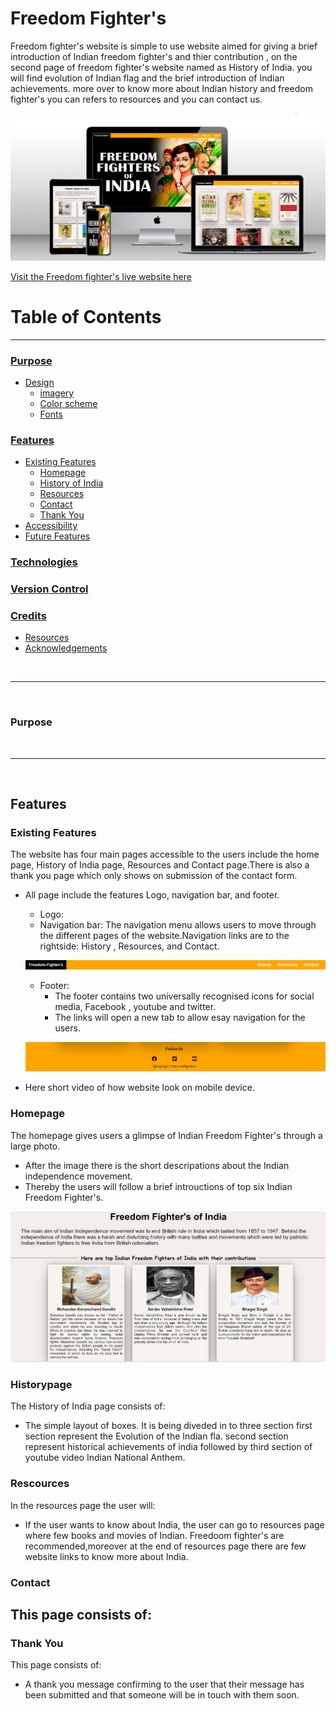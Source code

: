# Freedom Fighter's

Freedom fighter's website is simple to use website aimed for giving a brief introduction of Indian freedom fighter's and thier contribution , on the second page of freedom fighter's website named as History of India. you will find evolution of Indian flag and the brief introduction of Indian achievements. more over to know more about Indian history and freedom fighter's you can refers to resources and you can contact us.

![Image of Freedom fighter's website on a varitey of devices with differing screen sizes](Readme-images/responsive.png)

[Visit the Freedom fighter's live website here](https://8000-dhvaniintwa-indiaindepe-rl8qyhlukai.ws-eu79.gitpod.io/home.html)

# Table of Contents
----
 ### [Purpose](#Purpose)

 - [Design](#Design)
    - [imagery](#imagery)
    - [Color scheme](#colour-scheme)
    - [Fonts](#Fonts)

 ### [Features](#features)

 - [Existing Features](#existing-features)
    - [Homepage](#homepage)
    - [History of India](#history-of-India )
    - [Resources](#resources)
    - [Contact](#contact)
    - [Thank You](#thank-you)
- [Accessibility](#accessibility)
- [Future Features](#future-features)

### [Technologies](#technologies)

### [Version Control](#version-control)

### [Credits](#credits-1)
- [Resources](#resources)
- [Acknowledgements](#acknowledgements)

<br>

----

<br>

### **Purpose**

<br>

----

<br>

## Features
### **Existing Features**
The website has four main pages accessible to the users include the home page, History of India page, Resources and Contact page.There is also a thank you page which only shows on submission  of the contact form.

- All page include the features Logo, navigation bar, and footer.
    - Logo: 
    - Navigation bar: The navigation menu allows users to move through the different pages of the website.Navigation links are to the rightside: History , Resources, and Contact.

    ![screenshot of the freedom-fighter's navigation bar](Readme-images/menu-bar.png)

    - Footer: 
        - The footer contains two universally recognised icons for social media,  Facebook , youtube and twitter. 
        - The links will open a new tab to allow esay navigation for the users.

     ![screenshot of the freedom-fighter's website footer](Readme-images/footer.png)

-  Here short video of how website look on mobile device.



### Homepage
The homepage gives users a glimpse of Indian Freedom Fighter's through a large photo.
- After the image there is the short descripations about the Indian independence movement.
- Thereby the users will follow a brief introuctions of top six Indian Freedom Fighter's.

 ![screenshot of the freedom-fighter's website homepage](Readme-images/homepage.png)


### Historypage

The History of India page consists of:
- The simple layout of boxes. It is being diveded in to three section first section represent the Evolution of the Indian fla. second section represent historical achievements of india followed by third section of youtube video Indian National Anthem.



### Rescources
In the resources page the user will:
- If the user wants to know about India, the user can go to resources page where few books and movies of Indian. Freedoom fighter's are recommended,moreover at the end of resources page there are few website links to know more about India.



### Contact
This page consists of:
- 


### Thank You
This page consists of:
- A thank you message confirming to the user that their message has been submitted and that someone will be in touch with them soon.

<br>













